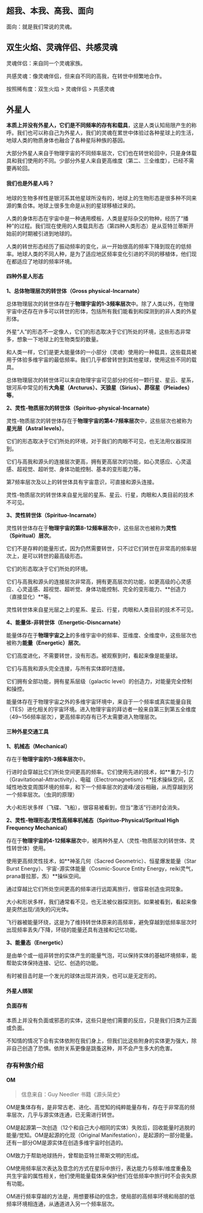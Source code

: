 ## 超我、本我、高我、面向

面向：就是我们常说的灵魂。

## 双生火焰、灵魂伴侣、共感灵魂

灵魂伴侣：来自同一个灵魂家族。

共感灵魂：像灵魂伴侣，但来自不同的高我，在转世中频繁地合作。

按照稀有度：双生火焰 > 灵魂伴侣 > 共感灵魂

## 外星人

**本质上并没有外星人，它们是不同频率的存有和载具**，这是人类认知局限产生的称呼。我们也可以称自己为外星人，我们的灵魂在累世中体验过各种星球上的生活，地球人类的物质身体也融合了各种星际种族的基因。

大部分外星人来自于物理宇宙的不同频率层次，它们也在转世轮回中，只是身体载具和我们使用的不同。少部分外星人来自更高维度（第二、三全维度），已经不需要再轮回。

#### 我们也是外星人吗？

地球的生物多样性是银河系其他星球所没有的，地球上的生物形态是很多种不同来源的集合体。地球上很多生命是从别的星球移植过来的。

人类的身体形态在宇宙中是一种通用模板，人类是星际杂交的物种，经历了“播种”的过程。我们现在使用的人类载具形态（第四种人类形态）是从亚特兰蒂斯开始前的时期被引进到地球的。

人类的转世形态经历了振动频率的变化，从一开始很高的频率下降到现在的低频率。地球人类的不同人种，是为了适应地区频率变化引进的不同的移植体，他们现在都适应了地球的频率环境。

#### 四种外星人形态

**1、总体物理层次的转世体（Gross physical-Incarnate）**

总体物理层次的转世体存在于**物理宇宙的1-3频率层次**中。除了人类以外，在物理宇宙中还存在许多可以转世的形体，包括所有我们能看到和探测到的非人类的外星形体。

外星“人”的形态不一定像人，它们的形态取决于它们所处的环境，这些形态非常多，想象一下地球上的生物类型的数量。

和人类一样，它们是更大能量体的一小部分（灵魂）使用的一种载具，这些载具被用于体验多维宇宙的最低频率。我们几乎都曾转世到其他星球，使用这些不同的载具。

总体物理层次的转世体可以来自物理宇宙可见部分的任何一颗行星、星云、星系，银河系中常见的有**大角星（Arcturus）、天狼星（Sirius）、昴宿星（Pleiades）等**。

**2、灵性-物质层次的转世体（Spirituo-physical-Incarnate）**

灵性-物质层次的转世体存在于**物理宇宙的第4-7频率层次**中，这些层次也被称为**星光层（Astral levels）**。

它们的形态取决于它们所处的环境，对于我们的肉眼不可见，也无法用仪器探测到。

它们与高我和源头的连接层次更高，拥有更高层次的功能，如心灵感应、心灵遥感、超视觉、超听觉、身体功能控制、基本的变形能力等。

第7频率层次及以上的转世体具有宇宙意识，可直接和源头连接。

灵性-物质层次的转世体来自星光层的星系、星云、行星，肉眼和人类目前的技术不可见。

**3、灵性转世体（Spirituo-Incarnate）**

灵性转世体存在于**物理宇宙的第8-12频率层次**中，这些层次也被称为**灵性（Spiritual）层次**。

它们不是存粹的能量形式，因为仍然需要转世，只不过它们转世在非常高的频率层次上，是可以转世的最高级形态。

它们的形态取决于它们所处的环境。

它们与高我和源头的连接层次非常高，拥有更高层次的功能，如更高级的心灵感应、心灵遥感、超视觉、超听觉、身体功能控制、完全的变形能力、**创造力（直接显化）**等。

灵性转世体来自星光层之上的星系、星云、行星，肉眼和人类目前的技术不可见。

**4、能量体-非转世体（Energetic-Disncarnate）**

能量体存在于**物理宇宙之上**的多维宇宙中的频率、亚维度、全维度中，这些层次也被称为**能量（Energetic）层次**。

它们高度进化，不需要转世，没有形态。被观察到时，看起来像是能量球。

它们与高我和源头完全连接，与所有实体即时连接。

它们拥有全部功能，拥有星系层级（galactic level）的创造力，对能量完全控制和操控。

能量体存在于物理宇宙之外的多维宇宙环境中，来自于一个频率或真实能量自我（TES）进化相关的宇宙环境。进入物理宇宙的拜访者一般来自第三到第五全维度（49~156频率层次），更高频率的存有已不太需要进入物理层次。

#### 三种外星交通工具

**1、机械态（Mechanical）**

存在于**物理宇宙的1-3频率层次**中。

行进时会穿越比它们所处空间更高的频率。它们使用先进的技术，如**重力-引力（Gravitational-Attractivity）、电磁（Electromagnetism）**技术操纵空间，区域性地改变周围环境的频率，和下一个频率层次的波峰/波谷相融，从而穿越到另一个频率层次。（虫洞的原理）

大小和形状多样（飞碟、飞船），很容易被看到，但当“激活”行进时会消失。

**2、灵性-物理形态/灵性高频率机械态（Spirituo-Physical/Spritual High Frequency Mechanical）**

存在于**物理宇宙的4-12频率层次**中，被两种外星人（灵性-物质层次的转世体、灵性转世体）使用。

使用更高频灵性技术，如**神圣几何（Sacred Geometric）、恒星爆发能量（Star Burst Energy）、宇宙-源实体能量（Cosmic-Source Entity Energy，reiki灵气，prana普拉那，炁）**操纵空间。

通过穿越比它们所处空间更高的频率进行远距离旅行，很容易创造虫洞现象。

大小和形状多样，我们通常看不见，也无法被仪器探测到。如果被看到，看起来像是突然出现/消失的闪光体。

飞行器被能量环绕，这是为了维持转世体原来的高频率，避免穿越到低频率层次时出现频率丢失/下降，环绕的能量还具有连接和记忆功能。

**3、能量态（Energetic）**

是由单个或一组非转世的实体产生的能量气泡，可以保持实体的基础环境频率，能帮助实体保持连接、记忆、创造的功能。

有时被目击时是一个发光的球体出现并消失，也可以是无定形的。

#### 外星人绑架

#### 负面存有

本质上并没有负面或邪恶的实体，这些只是他们需要的反应，只是我们归类为正面或负面。

不知情的情况下会有实体依附在我们身上，但我们比这些附身的实体更为强大，除非自己创造了恐惧。依附关系更像是跳蚤这种，并不会产生多大的危害。

### 存有种族介绍

#### OM

> 信息来自：Guy Needler 书籍《源头简史》

OM是集体存有，是非常古老、进化、高觉知的纯粹能量存有，存在于非常高的频率层次，几乎与源实体连通，已无需进行转世。

OM是起源第一次创造（12个和自己大小相同的实体）失败后，回收能量时逃脱的能量/觉知。OM是起源的化现（Original Manifestation），是起源的一部分能量。还有一部分OM是源实体在创造多维宇宙时创造的。

OM致力于帮助地球扬升，曾帮助亚特兰蒂斯文明的形成。

OM使用频率层次表达及意念的方式在星际中旅行，表达能力与频率/维度重叠及共生宇宙的属性相关，他们使用能量载体来保护他们在低频率中旅行时不会丧失原有功能。

OM进行频率穿越的方法是，用想要移动的信念，使局部的高频率环境和局部的低频率环境相连通，从通道进入另一个频率层次。